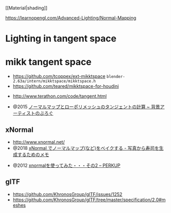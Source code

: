[[Material|shading]]

https://learnopengl.com/Advanced-Lighting/Normal-Mapping

# Lighting in tangent space 

# mikk tangent space
- https://github.com/tcoppex/ext-mikktspace
`blender-2.63a/intern/mikktspace/mikktspace.h`
- https://github.com/teared/mikktspace-for-houdini
* http://www.terathon.com/code/tangent.html
- @2015 [ノーマルマップとローポリメッシュのタンジェントの計算 ~ 背景アーティストのぶろぐ](http://envgameartist.blogspot.com/2015/09/blog-post_24.html)

## xNormal
* http://www.xnormal.net/
* @2018 [xNormal でノーマルマップ(など)をベイクする - 写真から寿司を生成するためのメモ](https://manabuokajima.hatenablog.com/entry/2018/04/24/150442)
- @2012 [xnormalを使ってみた・・・その2 – PERKUP](http://www.perkup.jp/?p=4579)

## glTF
- https://github.com/KhronosGroup/glTF/issues/1252
- https://github.com/KhronosGroup/glTF/tree/master/specification/2.0#meshes
